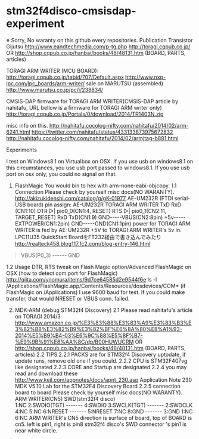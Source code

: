 # stm32f4disco-cmsisdap-experiment
※ Sorry, No waranty on this github every repositories.
Publication	Transistor Gijutsu
http://www.eandtechmedia.com/p-tg.php
http://toragi.cqpub.co.jp/
OR 
http://shop.cqpub.co.jp/hanbai/books/48/48131.htm
(BOARD, PARTS, articles)

TORAGI ARM WRITER (MCU BOARD): 
http://toragi.cqpub.co.jp/tabid/707/Default.aspx
http://www.nxp-lpc.com/lpc_boards/arm-writer/
sale on MARUTSU (assembled)
http://www.marutsu.co.jp/pc/i/238834/

CMSIS-DAP firmware for TORAGI ARM WRITER(CMSIS-DAP article by nahitafu, URL bellow is
a firmware for TORAGI ARM writer only)
http://toragi.cqpub.co.jp/Portals/0/download/2014/TR1403N.zip

misc info on this.
http://nahitafu.cocolog-nifty.com/nahitafu/2014/02/arm-6241.html
https://twitter.com/nahitafu/status/433133873975672832
http://nahitafu.cocolog-nifty.com/nahitafu/2014/02/armjtag-b881.html

Experiments

I test on Windows8.1 on Virtualbox on OSX.
If you use usb on windows8.1 on this circumstances, you use
usb port passed to windows8.1.
If you use usb port on osx only, you could no signal on that.

1. FlashMagic
You would bin to hex with arm-none-eabi-objcopy.
1.1 Connection
Please check by yourself misc docs(NO WARANTY).
http://akizukidenshi.com/catalog/g/gK-01977
AE-UM232R (FTDI serial-USB board)
pin assign:
 AE-UM232R    TORAGI ARM WRITER
 TxD          RxD (CN1:10)
 DTR  ▷|     pio0_0(CN1:4, RESET)
 RTS  ▷|     pio0_1(CN2:11, TARGET_RESET)
 RxD          TxD(CN1:9)
      GND-----VBUS(CN2:8pin)
	  +5v-----EXTPOWER(CN1:2pin)
	  GND-----GND(CN1:1pin)
power for TORAGI ARM WRITER is fed by AE-UM232R +5V to TORAGI ARM WRITER's 5v in.
LPC11U35 QuickStart BoardをFT232経由で書き込んでみたり
http://realteck458.blog117.fc2.com/blog-entry-146.html
> VBUS(P0_3) ------ GND

1.2 Usage
 DTR, RTS tweak on Flash Magic option/Advanced
 FlashMagic on OSX (how to detect com port for FlashMagic)
 http://qiita.com/ynomura/items/9d7ce64585d2e9544f6e
 ls -l /Applications/FlashMagic.app/Contents/Resources/dosdevices/COM*
 (if FlashMagic on /Applications)
 I use 9600 baud for test.
 If you could make transfer, that would NRESET or VBUS conn. failed.

2. MDK-ARM (debug STM32f4 Discovery)
2.1 Please read nahitafu's article on TORAGI 2014/3
http://www.amazon.co.jp/%E3%83%88%E3%83%A9%E3%83%B3%E3%82%B8%E3%82%B9%E3%82%BF%E6%8A%80%E8%A1%93-2014%E5%B9%B4-03%E6%9C%88%E5%8F%B7-%E9%9B%91%E8%AA%8C/dp/B00HUWUCRM
OR 
http://shop.cqpub.co.jp/hanbai/books/48/48131.htm
(BOARD, PARTS, articles)
2.2 TIPS
2.2.1 PACKS are for STM32f4 Discovery uptodate, if update runs, remove old one if you could.
2.2.2 CPU is STM32F407vg like designated
2.2.3 CORE and Startup are designated
2.2.4 you may read and download these
http://www.keil.com/appnotes/docs/apnt_230.asp
Application Note 230
MDK V5.10 Lab for the STM32F4 Discovery Board
2.2.5 connection board to board
Please check by yourself misc docs(NO WARANTY).
ARM WRITER(CN5)      SWD(stm32f4 disco)  
1:NC
2:SWDIO(TGT) ------- 4:SWDIO
3:SWCLK(TGT) ------- 2:SWDCLK
4:NC
5:NC
6:NRESET     ------- 5:NRESET
7:NC
8:GND        ------- 3:GND
                     1:NC
					 6:NC
ARM WRITER's CN5 direction is surface of board, top of BOARD is cn5.
left is pin1, right is pin8
stm32f4 disco's SWD connector 's pin1 is near white circle.
